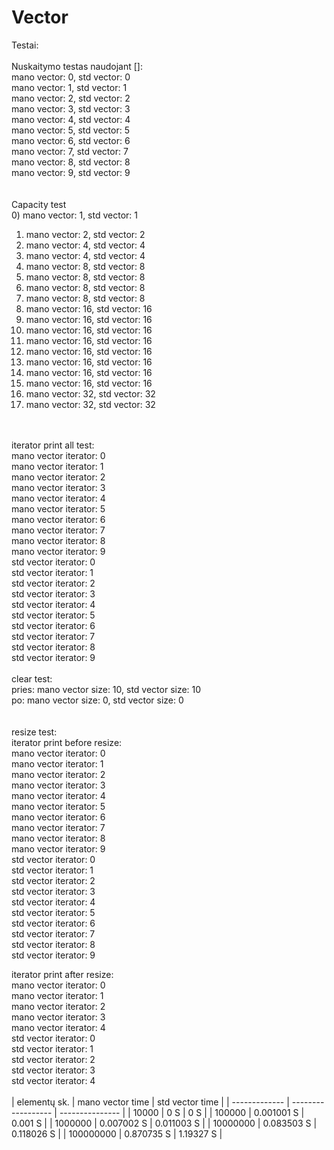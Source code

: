# Vector  <br>
Testai:    <br>
   <br>
Nuskaitymo testas naudojant []:   <br>
mano vector: 0, std vector: 0   <br>
mano vector: 1, std vector: 1   <br>
mano vector: 2, std vector: 2   <br>
mano vector: 3, std vector: 3   <br>
mano vector: 4, std vector: 4   <br>
mano vector: 5, std vector: 5   <br>
mano vector: 6, std vector: 6   <br>
mano vector: 7, std vector: 7   <br>
mano vector: 8, std vector: 8   <br>
mano vector: 9, std vector: 9   <br>
   <br>
   <br>
Capacity test   <br>
0) mano vector: 1, std vector: 1   <br>
1) mano vector: 2, std vector: 2   <br>
2) mano vector: 4, std vector: 4   <br>
3) mano vector: 4, std vector: 4   <br>
4) mano vector: 8, std vector: 8  <br>
5) mano vector: 8, std vector: 8  <br>
6) mano vector: 8, std vector: 8  <br>
7) mano vector: 8, std vector: 8  <br>
8) mano vector: 16, std vector: 16  <br>
9) mano vector: 16, std vector: 16  <br>
10) mano vector: 16, std vector: 16  <br>
11) mano vector: 16, std vector: 16  <br>
12) mano vector: 16, std vector: 16  <br>
13) mano vector: 16, std vector: 16  <br>
14) mano vector: 16, std vector: 16  <br>
15) mano vector: 16, std vector: 16  <br>
16) mano vector: 32, std vector: 32  <br>
17) mano vector: 32, std vector: 32  <br>
  <br>
  <br>
iterator print all test:   <br>
mano vector iterator: 0   <br>
mano vector iterator: 1   <br>
mano vector iterator: 2   <br>
mano vector iterator: 3   <br>
mano vector iterator: 4   <br>
mano vector iterator: 5   <br>
mano vector iterator: 6   <br>
mano vector iterator: 7   <br>
mano vector iterator: 8   <br>
mano vector iterator: 9   <br>
std vector iterator: 0   <br>
std vector iterator: 1  <br>
std vector iterator: 2  <br>
std vector iterator: 3  <br>
std vector iterator: 4  <br>
std vector iterator: 5  <br>
std vector iterator: 6  <br>
std vector iterator: 7  <br>
std vector iterator: 8  <br>
std vector iterator: 9  <br>
  <br>
clear test:  <br>
pries: mano vector size: 10, std vector size: 10  <br>
po: mano vector size: 0, std vector size: 0  <br>
  <br>
  <br>
resize test:  <br>
iterator print before resize:  <br>
  mano vector iterator: 0  <br>
  mano vector iterator: 1  <br>
  mano vector iterator: 2  <br>
  mano vector iterator: 3  <br>
  mano vector iterator: 4  <br>
  mano vector iterator: 5  <br>
  mano vector iterator: 6  <br>
  mano vector iterator: 7  <br>
  mano vector iterator: 8  <br>
  mano vector iterator: 9  <br>
  std vector iterator: 0  <br>
  std vector iterator: 1  <br>
  std vector iterator: 2  <br>
  std vector iterator: 3  <br>
  std vector iterator: 4  <br>
  std vector iterator: 5  <br>
  std vector iterator: 6  <br>
  std vector iterator: 7  <br>
  std vector iterator: 8  <br>
  std vector iterator: 9  <br>

iterator print after resize:  <br>
  mano vector iterator: 0  <br>
  mano vector iterator: 1  <br>
  mano vector iterator: 2  <br>
  mano vector iterator: 3  <br>
  mano vector iterator: 4  <br>
  std vector iterator: 0  <br>
  std vector iterator: 1  <br>
  std vector iterator: 2  <br>
  std vector iterator: 3  <br>
  std vector iterator: 4 <br>
<br>
| elementų sk.  | mano vector time   | std vector time |
| ------------- | ------------------ | --------------- |
| 10000         | 0 S                | 0 S             |
| 100000        | 0.001001 S         | 0.001 S         |
| 1000000       | 0.007002 S         | 0.011003 S      |
| 10000000      | 0.083503 S         | 0.118026 S      |
| 100000000     | 0.870735 S         | 1.19327 S       |

